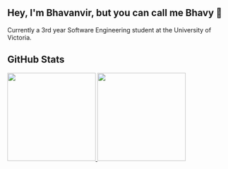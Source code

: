 ## Hey, I'm Bhavanvir, but you can call me Bhavy 👋
Currently a 3rd year Software Engineering student at the University of Victoria. 

## GitHub Stats
<p>
  <a href="https://github.com/bhavanvir">
    <img height="200em" src="https://github-readme-stats-eight-theta.vercel.app/api?username=bhavanvir&show_icons=true&include_all_commits=true&count_private=true&hide_border=true&theme=react"/>
    <img height="200em" src="https://github-readme-stats-eight-theta.vercel.app/api/top-langs/?username=bhavanvir&layout=compact&langs_count=8&hide_border=true&theme=react"/>
  </a>
</p>
